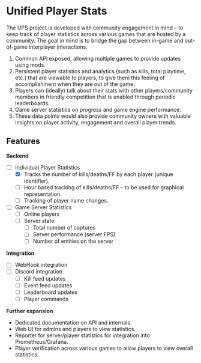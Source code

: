 # Unified Player Stats

The UPS project is developed with community engagement in mind – to keep track of player statistics across various games that are hosted by a community. The goal in mind is to bridge the gap between in-game and out-of-game interplayer interactions. 

1. Common API exposed, allowing multiple games to provide updates using mods.  
2. Persistent player statistics and analytics (such as kills, total playtime, etc.) that are viewable to players, to give them this feeling of accomplishment when they are out of the game.
3. Players can (ideally) talk about their stats with other players/community members in friendly competition that is enabled through periodic leaderboards.
4. Game server statistics on progress and game engine performance.
5. These data points would also provide community owners with valuable insights on player activity, engagement and overall player trends.

## Features 

**Backend**
- [ ] Individual Player Statistics
  - [x] Tracks the number of kills/deaths/FF by each player (unique identifier).
  - [ ] Hour based tracking of kills/deaths/FF – to be used for graphical representation.
  - [ ] Tracking of player name changes.
- [ ] Game Server Statistics
  - [ ] Online players
  - [ ] Server state
    - [ ] Total number of captures
    - [ ] Server performance (server FPS)
    - [ ] Number of entities on the server

**Integration**
- [ ] WebHook integration
- [ ] Discord integration
  - [ ] Kill feed updates
  - [ ] Event feed updates
  - [ ] Leaderboard updates
  - [ ] Player commands

**Further expansion**
- Dedicated documentation on API and internals.
- Web UI for admins and players to view statistics.
- Reporter for server/player statistics for integration into Prometheus/Grafana.
- Player verification across various games to allow players to view overall statistics.
